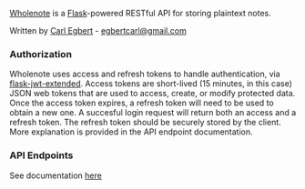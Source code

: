 [Wholenote](https://appdemo.carlegbert.com "Wholenote") is a [Flask](http://flask.pocoo.org "Flask")-powered RESTful API for storing plaintext notes.

Written by [Carl Egbert](http://www.carlegbert.com) - [egbertcarl@gmail.com](mailto:egbertcarl@gmail)


### Authorization

Wholenote uses access and refresh tokens to handle authentication, via [flask-jwt-extended](https://github.com/vimalloc/flask-jwt-extended).
Access tokens are short-lived (15 minutes, in this case) JSON web tokens that are used to access, create, or modify protected data.
Once the access token expires, a refresh token will need to be used to obtain a new one. A succesful login request will return both an access
and a refresh token. The refresh token should be securely stored by the client. More explanation is provided in the API endpoint documentation.

### API Endpoints

See documentation [here](API_ENDPOINTS.md)
